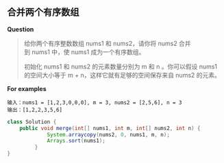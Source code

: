 ## 合并两个有序数组
**Question**
>给你两个有序整数数组 nums1 和 nums2，请你将 nums2 合并到 nums1 中，使 nums1 成为一个有序数组。
>
>初始化 nums1 和 nums2 的元素数量分别为 m 和 n 。你可以假设 nums1 的空间大小等于 m + n，这样它就有足够的空间保存来自 nums2 的元素。

**For examples**
```
输入：nums1 = [1,2,3,0,0,0], m = 3, nums2 = [2,5,6], n = 3
输出：[1,2,2,3,5,6]
```

```java
class Solution {
    public void merge(int[] nums1, int m, int[] nums2, int n) {
             System.arraycopy(nums2, 0, nums1, m, n);
             Arrays.sort(nums1);
         }
}
```

